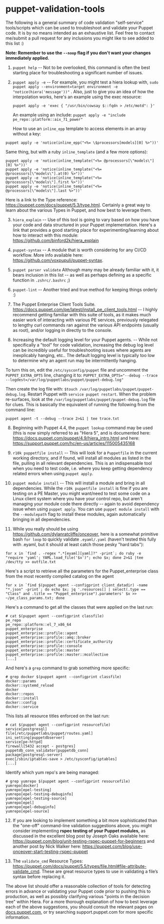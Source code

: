 # puppet-validation-tools

The following is a general summary of code validation "self-service" tools/scripts which can be used to troubleshoot and validate your Puppet code. It is by no means intended as an exhaustive list.  Feel free to contact me/submit a pull request for any inclusions you might like to see added to this list :)

**Note: Remember to use the `--noop` flag if you don't want your changes immediately applied.**
  
1. `puppet help` -- Not to be overlooked, this command is often the best starting place for troubleshooting a significant number of issues.
    
2. `puppet apply -e` -- For example, you might test a hiera lookup with, `sudo puppet apply --environment=target environment -e "notice(hiera('message'))"` . 
Also, just to give you an idea of how the interpolation works, here's an example using the exec resource:
      
     `puppet apply -e 'exec { "/usr/bin/cowsay $::fqdn > /etc/motd": }'`
      
      An example using an include:
      `puppet apply -e "include pe_repo::platform::aix_71_power"`
      
      How to use an `inline_epp` template to access elements in an array without a key:
     
```
puppet apply -e 'notice(inline_epp("<%= \$processors[models][0] %>"))'
```
Same thing, but with a ruby `inline_template` (and a few more options):
```
puppet apply -e 'notice(inline_template("<%= @processors[\"models\"][0] %>"))'
puppet apply -e 'notice(inline_template("<%= @processors[\"models\"].at(0) %>"))'
puppet apply -e 'notice(inline_template("<%= @processors[\"models\"].first %>"))'
puppet apply -e 'notice(inline_template("<%= @processors[\"models\"].last %>"))'
```
Here is a link to the Type reference: https://puppet.com/docs/puppet/5.3/type.html. Certainly a great way to learn about the various Types in Puppet, and how best to leverage them.
    
3. `hiera_explain` -- Use of this tool is going to vary based on how you have your code and data structured in your Puppet implementation. Here's a link that provides a good starting place for experimenting/learning about how to interact with this module: <a href="https://github.com/binford2k/hiera_explain">https://github.com/binford2k/hiera_explain</a>
      
4. `puppet-syntax` -- A module that is worth considering for any CI/CD workflow. More info available here: <a href="https://github.com/voxpupuli/puppet-syntax">https://github.com/voxpupuli/puppet-syntax</a>. 

5. `puppet parser validate` Although many may be already familiar with it, it bears inclusion in this list -- as well as perhaps defining as a specific function in `.zshrc/.bashrc` ;)

6. `puppet-lint` -- Another tried and true method for keeping things orderly :)

7. The Puppet Enterprise Client Tools Suite. <a href="https://docs.puppet.com/pe/latest/install_pe_client_tools.html">https://docs.puppet.com/pe/latest/install_pe_client_tools.html</a> -- I highly recommend getting familiar with this suite of tools, as it makes much easier work of interacting with various PE services, previously relegated to lengthy curl commands ran against the various API endpoints (usually as root), and/or logging in directly to the console.

8. Increasing the default logging level for your Puppet agents. -- While not specifically a "tool" for code validation, increasing the debug log level can be incredibly useful for troubleshooting issues where agents are inexplicably hanging, etc.. The default logging level is typically too low to determine why an agent run may be intermittently hanging. 

To turn this on, edit the `/etc/sysconfig/puppet` file and uncomment the `PUPPET_EXTRA_OPTS` line, changing it to: `PUPPET_EXTRA_OPTS="--debug --trace --logdest=/var/log/puppetlabs/puppet/puppet-debug.log"`

Then create the log file with: `$touch /var/log/puppetlabs/puppet/puppet-debug.log`. Restart Puppet with `service puppet restart`. When the problem re-surfaces, look at the `/var/log/puppetlabs/puppet/puppet-debug.log` file for clues. This is basically the equivalent of running the following from the command line:
```
puppet agent -t --debug --trace 2>&1 | tee trace.txt
```

8. Beginning with Puppet 4.4, the `puppet lookup` command may be used (this is now simply referred to as "Hiera 5", and is documented here: <a href="https://docs.puppet.com/puppet/4.9/hiera_intro.html">https://docs.puppet.com/puppet/4.9/hiera_intro.html</a> and here: <a href="https://support.puppet.com/hc/en-us/articles/115005435168">https://support.puppet.com/hc/en-us/articles/115005435168</a>

9. `r10k puppetfile install` -- This will look for a `Puppetfile` in the current working directory, and if found, will install all modules as listed in the file, pulling in all relevant dependencies. This is an indispensable tool when you need to test code, i.e. where you keep getting dependency related errors when using `puppet apply`.

10. `puppet module install` -- This will install a module and bring in all dependencies. While the `r10k puppetfile install` is fine if you are testing on a PE Master, you might want/need to test some code on a Linux client system where you have your control repo, but aren't managing your module code there directly -- again to avoid dependency issue when using `puppet apply`. You can use `puppet module install` with the `--modulepath` flag to install these modules, again automatically bringing in all dependencies.

11. While you really should be using <a href="https://github.com/dylanratcliffe/onceover">https://github.com/dylanratcliffe/onceover</a>, here is a somewhat primitive bash `for loop` to quickly validate `.eyaml/.yaml` (haven't tested this fully with .eyaml, but it should at least catch those pesky "hard tabs"):
```
for x in `find . -regex ".*[eyaml][yaml]?" -print`; do ruby -e "require 'yaml'; YAML.load_file('$x')"; echo $x; done 2>&1 |tee /dev/tty >> outfile.txt
```
Here's a script to retrieve all the parameters for the Puppet_enterprise class from the most recently compiled catalog on the agent
```
for x in `find $(puppet agent --configprint client_datadir) -name "*.json" -print`; do echo $x; jq '.resources[] | select(.type == "Class" and .title == "Puppet_enterprise").parameters' $x >> ~/pe_class_params.txt; done
```
Here's a command to get all the classes that were applied on the last run:
```
# cat $(puppet agent --configprint classfile)
pe_repo
pe_repo::platform::el_7_x86_64
puppet_enterprise
puppet_enterprise::profile::agent
puppet_enterprise::profile::amq::broker
puppet_enterprise::profile::certificate_authority
puppet_enterprise::profile::console
puppet_enterprise::profile::master
puppet_enterprise::profile::master::mcollective
[...]
```
And here's a `grep` command to grab something more specific:
```
# grep docker $(puppet agent --configprint classfile)
docker::params
docker::systemd_reload
docker
docker::repos
docker::install
docker::config
docker::service
```
This lists all resource titles enforced on the last run:
```
# cat $(puppet agent --configprint resourcefile)
service[postgresql]
file[/etc/puppetlabs/puppet/routes.yaml]
ini_setting[puppetdbserver]
service[pe-httpd]
firewall[5432 accept - postgres]
puppetdb_conn_validator[puppetdb_conn]
package[postgresql-server]
exec[/sbin/iptables-save > /etc/sysconfig/iptables]
[...]
```
Identify which yum repo's are being managed:
```
# grep yumrepo $(puppet agent --configprint resourcefile)
yumrepo[docker]
yumrepo[epel-testing]
yumrepo[epel-testing-debuginfo]
yumrepo[epel-testing-source]
yumrepo[epel]
yumrepo[epel-debuginfo]
yumrepo[epel-source]
```
12. If you are looking to implement something a bit more sophisticated than the "one-off" command-line validation suggestions above, you might consider implementing **rspec testing of your Puppet modules,** as discussed in the excellent blog post by Joseph Oaks available here:<span style="color: rgb(34,34,34);"> </span> <a href="https://puppet.com/blog/unit-testing-rspec-puppet-for-beginners">https://puppet.com/blog/unit-testing-rspec-puppet-for-beginners</a> and another post by Nick Walker here: <a href="https://puppet.com/blog/use-onceover-start-testing-rspec-puppet">https://puppet.com/blog/use-onceover-start-testing-rspec-puppet</a>

13. The `validate_cmd` Resource Types: https://puppet.com/docs/puppet/5.5/types/file.html#file-attribute-validate_cmd. These are great resource types to use in validating a file’s syntax before replacing it.

The above list should offer a reasonable collection of tools for detecting errors in advance or validating your Puppet code prior to pushing this to production, as well as possibly clarifying various "points in the decision tree" within Hiera.  For a more thorough explanation of how to best leverage each of the above suggestions, you should consult the relevant pages on <a href="http://docs.puppet.com/">docs.puppet.com</a>, or try searching support.puppet.com for more specific information.
